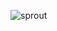 ![sprout](https://user-images.githubusercontent.com/47661750/83946025-a6d1d780-a80e-11ea-92d1-c7e2249b10b2.jpg)
